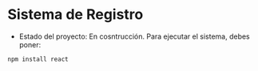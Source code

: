<h1>Sistema de Registro</h1>

- Estado del proyecto: En cosntrucción.
Para ejecutar el sistema, debes poner:

```npm install react```
